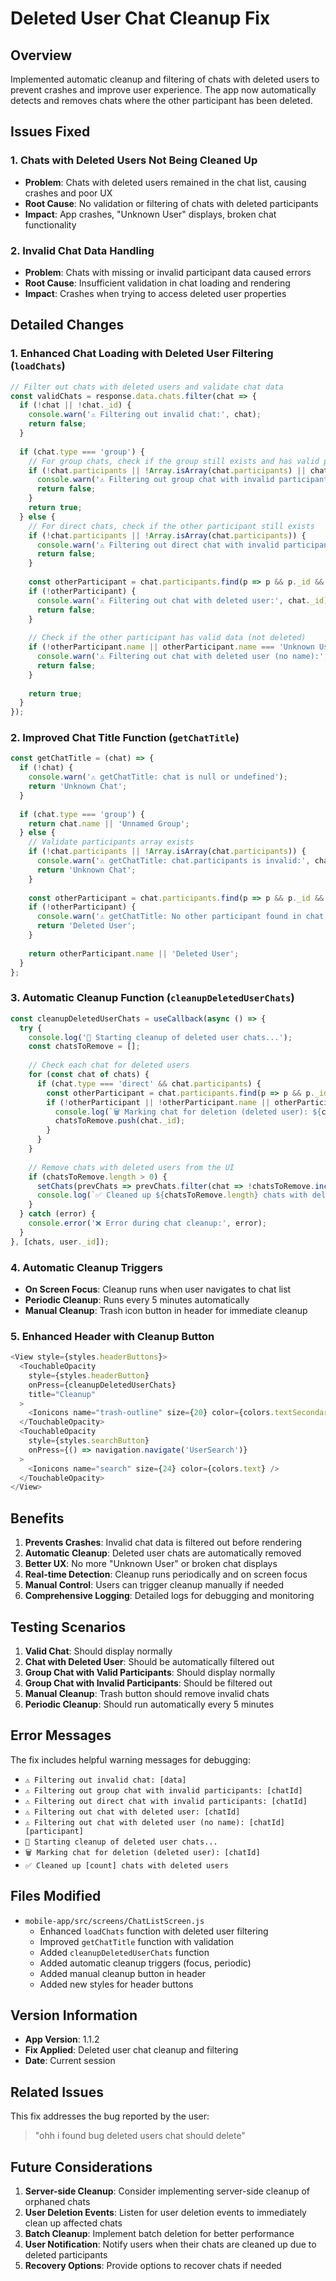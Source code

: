 # Deleted User Chat Cleanup Fix

## Overview
Implemented automatic cleanup and filtering of chats with deleted users to prevent crashes and improve user experience. The app now automatically detects and removes chats where the other participant has been deleted.

## Issues Fixed

### 1. Chats with Deleted Users Not Being Cleaned Up
- **Problem**: Chats with deleted users remained in the chat list, causing crashes and poor UX
- **Root Cause**: No validation or filtering of chats with deleted participants
- **Impact**: App crashes, "Unknown User" displays, broken chat functionality

### 2. Invalid Chat Data Handling
- **Problem**: Chats with missing or invalid participant data caused errors
- **Root Cause**: Insufficient validation in chat loading and rendering
- **Impact**: Crashes when trying to access deleted user properties

## Detailed Changes

### 1. Enhanced Chat Loading with Deleted User Filtering (`loadChats`)
```javascript
// Filter out chats with deleted users and validate chat data
const validChats = response.data.chats.filter(chat => {
  if (!chat || !chat._id) {
    console.warn('⚠️ Filtering out invalid chat:', chat);
    return false;
  }
  
  if (chat.type === 'group') {
    // For group chats, check if the group still exists and has valid participants
    if (!chat.participants || !Array.isArray(chat.participants) || chat.participants.length === 0) {
      console.warn('⚠️ Filtering out group chat with invalid participants:', chat._id);
      return false;
    }
    return true;
  } else {
    // For direct chats, check if the other participant still exists
    if (!chat.participants || !Array.isArray(chat.participants)) {
      console.warn('⚠️ Filtering out direct chat with invalid participants:', chat._id);
      return false;
    }
    
    const otherParticipant = chat.participants.find(p => p && p._id && p._id !== user._id);
    if (!otherParticipant) {
      console.warn('⚠️ Filtering out chat with deleted user:', chat._id);
      return false;
    }
    
    // Check if the other participant has valid data (not deleted)
    if (!otherParticipant.name || otherParticipant.name === 'Unknown User') {
      console.warn('⚠️ Filtering out chat with deleted user (no name):', chat._id, otherParticipant);
      return false;
    }
    
    return true;
  }
});
```

### 2. Improved Chat Title Function (`getChatTitle`)
```javascript
const getChatTitle = (chat) => {
  if (!chat) {
    console.warn('⚠️ getChatTitle: chat is null or undefined');
    return 'Unknown Chat';
  }
  
  if (chat.type === 'group') {
    return chat.name || 'Unnamed Group';
  } else {
    // Validate participants array exists
    if (!chat.participants || !Array.isArray(chat.participants)) {
      console.warn('⚠️ getChatTitle: chat.participants is invalid:', chat.participants);
      return 'Unknown Chat';
    }
    
    const otherParticipant = chat.participants.find(p => p && p._id && p._id !== user._id);
    if (!otherParticipant) {
      console.warn('⚠️ getChatTitle: No other participant found in chat:', chat._id);
      return 'Deleted User';
    }
    
    return otherParticipant.name || 'Deleted User';
  }
};
```

### 3. Automatic Cleanup Function (`cleanupDeletedUserChats`)
```javascript
const cleanupDeletedUserChats = useCallback(async () => {
  try {
    console.log('🧹 Starting cleanup of deleted user chats...');
    const chatsToRemove = [];
    
    // Check each chat for deleted users
    for (const chat of chats) {
      if (chat.type === 'direct' && chat.participants) {
        const otherParticipant = chat.participants.find(p => p && p._id && p._id !== user._id);
        if (!otherParticipant || !otherParticipant.name || otherParticipant.name === 'Unknown User') {
          console.log(`🗑️ Marking chat for deletion (deleted user): ${chat._id}`);
          chatsToRemove.push(chat._id);
        }
      }
    }
    
    // Remove chats with deleted users from the UI
    if (chatsToRemove.length > 0) {
      setChats(prevChats => prevChats.filter(chat => !chatsToRemove.includes(chat._id)));
      console.log(`✅ Cleaned up ${chatsToRemove.length} chats with deleted users`);
    }
  } catch (error) {
    console.error('❌ Error during chat cleanup:', error);
  }
}, [chats, user._id]);
```

### 4. Automatic Cleanup Triggers
- **On Screen Focus**: Cleanup runs when user navigates to chat list
- **Periodic Cleanup**: Runs every 5 minutes automatically
- **Manual Cleanup**: Trash icon button in header for immediate cleanup

### 5. Enhanced Header with Cleanup Button
```javascript
<View style={styles.headerButtons}>
  <TouchableOpacity 
    style={styles.headerButton}
    onPress={cleanupDeletedUserChats}
    title="Cleanup"
  >
    <Ionicons name="trash-outline" size={20} color={colors.textSecondary} />
  </TouchableOpacity>
  <TouchableOpacity 
    style={styles.searchButton}
    onPress={() => navigation.navigate('UserSearch')}
  >
    <Ionicons name="search" size={24} color={colors.text} />
  </TouchableOpacity>
</View>
```

## Benefits

1. **Prevents Crashes**: Invalid chat data is filtered out before rendering
2. **Automatic Cleanup**: Deleted user chats are automatically removed
3. **Better UX**: No more "Unknown User" or broken chat displays
4. **Real-time Detection**: Cleanup runs periodically and on screen focus
5. **Manual Control**: Users can trigger cleanup manually if needed
6. **Comprehensive Logging**: Detailed logs for debugging and monitoring

## Testing Scenarios

1. **Valid Chat**: Should display normally
2. **Chat with Deleted User**: Should be automatically filtered out
3. **Group Chat with Valid Participants**: Should display normally
4. **Group Chat with Invalid Participants**: Should be filtered out
5. **Manual Cleanup**: Trash button should remove invalid chats
6. **Periodic Cleanup**: Should run automatically every 5 minutes

## Error Messages

The fix includes helpful warning messages for debugging:
- `⚠️ Filtering out invalid chat: [data]`
- `⚠️ Filtering out group chat with invalid participants: [chatId]`
- `⚠️ Filtering out direct chat with invalid participants: [chatId]`
- `⚠️ Filtering out chat with deleted user: [chatId]`
- `⚠️ Filtering out chat with deleted user (no name): [chatId] [participant]`
- `🧹 Starting cleanup of deleted user chats...`
- `🗑️ Marking chat for deletion (deleted user): [chatId]`
- `✅ Cleaned up [count] chats with deleted users`

## Files Modified

- `mobile-app/src/screens/ChatListScreen.js`
  - Enhanced `loadChats` function with deleted user filtering
  - Improved `getChatTitle` function with validation
  - Added `cleanupDeletedUserChats` function
  - Added automatic cleanup triggers (focus, periodic)
  - Added manual cleanup button in header
  - Added new styles for header buttons

## Version Information

- **App Version**: 1.1.2
- **Fix Applied**: Deleted user chat cleanup and filtering
- **Date**: Current session

## Related Issues

This fix addresses the bug reported by the user:
> "ohh i found bug deleted users chat should delete"

## Future Considerations

1. **Server-side Cleanup**: Consider implementing server-side cleanup of orphaned chats
2. **User Deletion Events**: Listen for user deletion events to immediately clean up affected chats
3. **Batch Cleanup**: Implement batch deletion for better performance
4. **User Notification**: Notify users when their chats are cleaned up due to deleted participants
5. **Recovery Options**: Provide options to recover chats if needed 